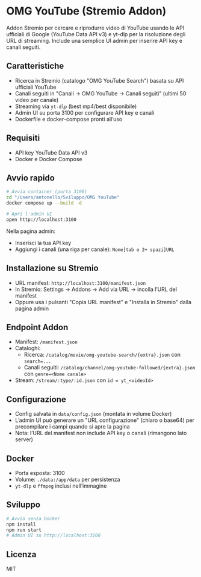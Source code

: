 # OMG YouTube (Stremio Addon)

Addon Stremio per cercare e riprodurre video di YouTube usando le API ufficiali di Google (YouTube Data API v3) e yt-dlp per la risoluzione degli URL di streaming. Include una semplice UI admin per inserire API key e canali seguiti.

## Caratteristiche
- Ricerca in Stremio (catalogo "OMG YouTube Search") basata su API ufficiali YouTube
- Canali seguiti in "Canali → OMG YouTube → Canali seguiti" (ultimi 50 video per canale)
- Streaming via `yt-dlp` (best mp4/best disponibile)
- Admin UI su porta 3100 per configurare API key e canali
- Dockerfile e docker-compose pronti all’uso

## Requisiti
- API key YouTube Data API v3
- Docker e Docker Compose

## Avvio rapido
```bash
# Avvia container (porta 3100)
cd "/Users/antonello/Sviluppo/OMG YouTube"
docker compose up --build -d

# Apri l'admin UI
open http://localhost:3100
```

Nella pagina admin:
- Inserisci la tua API key
- Aggiungi i canali (una riga per canale): `Nome[tab o 2+ spazi]URL`

## Installazione su Stremio
- URL manifest: `http://localhost:3100/manifest.json`
- In Stremio: Settings → Addons → Add via URL → incolla l’URL del manifest
- Oppure usa i pulsanti "Copia URL manifest" e "Installa in Stremio" dalla pagina admin

## Endpoint Addon
- Manifest: `/manifest.json`
- Cataloghi:
  - Ricerca: `/catalog/movie/omg-youtube-search/{extra}.json` con `search=...`
  - Canali seguiti: `/catalog/channel/omg-youtube-followed/{extra}.json` con `genre=<Nome canale>`
- Stream: `/stream/:type/:id.json` con `id = yt_<videoId>`

## Configurazione
- Config salvata in `data/config.json` (montata in volume Docker)
- L’admin UI può generare un "URL configurazione" (chiaro o base64) per precompilare i campi quando si apre la pagina
- Nota: l’URL del manifest non include API key o canali (rimangono lato server)

## Docker
- Porta esposta: 3100
- Volume: `./data:/app/data` per persistenza
- `yt-dlp` e `ffmpeg` inclusi nell’immagine

## Sviluppo
```bash
# Avvio senza Docker
npm install
npm run start
# Admin UI su http://localhost:3100
```

## Licenza
MIT
